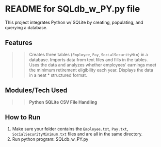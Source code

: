 # README for SQLdb_w_PY.py file

This project integrates Python w/ SQLite by creating, populating, and querying a database. 

## Features
>> Creates three tables (`Employee`, `Pay`, `SocialSecurityMin`) in a database.
>> Imports data from text files and fills in the tables.
>> Uses the data and analyzes whether employees' earnings meet the minimum retirement eligibility each year.
>> Displays the data in a neat * structured format.

## Modules/Tech Used
>> **Python**
>> **SQLite**
>> **CSV File Handling**

## How to Run
1. Make sure your folder contains the `Employee.txt`, `Pay.txt`, `SocialSecurityMinimum.txt` files and are all in the same directory.
2. Run python program: SQLdb_w_PY.py 
